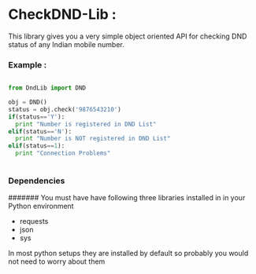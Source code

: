 # CheckDND-Lib :
This library gives you a very simple object oriented API for checking DND status of any Indian mobile number.

### Example :
```py

from DndLib import DND

obj = DND()
status = obj.check('9876543210')
if(status=='Y'):
  print "Number is registered in DND List"
elif(status=='N'):
  print "Number is NOT registered in DND List"
elif(status==1):
  print "Connection Problems"
  
  ```
### Dependencies

####### You must have have following three libraries installed in in your Python environment

* requests
* json
* sys

In most python setups they are installed by default so probably you would not need to worry about them
